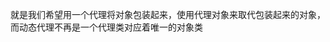 <!--
 * @Author: 孙浩然
 * @Date: 2020-05-10 06:22:50
 * @LastEditors: 孙浩然
 * @LastEditTime: 2020-05-10 06:22:50
 * @FilePath: \docs\9.interview\1.牛客面经\9-代理对象.md
 * @博客地址: 个人博客，如果各位客官觉得不错，请点个赞，谢谢。[地址](https://codefool0307.github.io/JavaScholar/#/)
 -->
就是我们希望用一个代理将对象包装起来，使用代理对象来取代包装起来的对象，而动态代理不再是一个代理类对应着唯一的对象类
